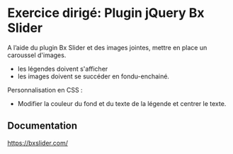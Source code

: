 # Exercice dirigé: Plugin jQuery Bx Slider

A l’aide du plugin Bx Slider et des images jointes, mettre en place un caroussel d'images.
- les légendes doivent s'afficher
- les images doivent se succéder en fondu-enchainé.

Personnalisation en CSS :
- Modifier la couleur du fond et du texte de la légende et centrer le texte.


## Documentation
https://bxslider.com/